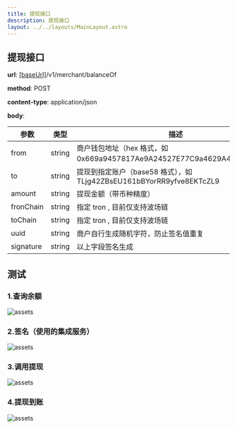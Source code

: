 ```yaml
---
title: 提现接口
description: 提现接口
layout: ../../layouts/MainLayout.astro
---
```


## 提现接口

**url**: [[baseUrl]](/zh-CN/config)/v1/merchant/balanceOf

**method**: POST

**content-type**: application/json

**body**:

| 参数      | 类型   | 描述                                                                    |
| --------- | ------ | ----------------------------------------------------------------------- |
| from      | string | 商户钱包地址（hex 格式，如 0x669a9457817Ae9A24527E77C9a4629A4bF65D772） |
| to        | string | 提现到指定账户（base58 格式），如 TLjg42ZBsEU161bBYorRR9yfve8EKTcZL9    |
| amount    | string | 提现金额（带币种精度）                                                  |
| fronChain | string | 指定 tron , 目前仅支持波场链                                            |
| toChain   | string | 指定 tron , 目前仅支持波场链                                            |
| uuid      | string | 商户自行生成随机字符，防止签名值重复                                    |
| signature | string | 以上字段签名生成                                                        |


## 测试

### 1.查询余额

![assets](/assets.png)

### 2.签名（使用的集成服务）

![assets](/sign-withdraw.png)

### 3.调用提现

![assets](/withdraw.png)

### 4.提现到账

![assets](/receive.png)

